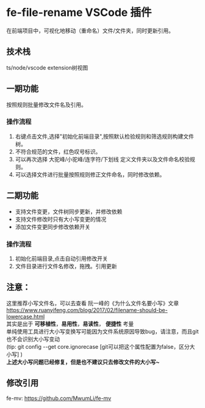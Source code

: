 # fe-file-rename VSCode 插件

在前端项目中，可视化地移动（重命名）文件/文件夹，同时更新引用。

## 技术栈
ts/node/vscode extension树视图
## 一期功能
按照规则批量修改文件名及引用。
### 操作流程
1. 右键点击文件,选择"初始化前端目录",按照默认检验规则和筛选规则构建文件树。
2. 不符合规范的文件，红色叹号标识。
3. 可以再次选择 大驼峰/小驼峰/连字符/下划线 定义文件夹以及文件命名校验规则。
4. 可以选择文件进行批量按照规则修正文件命名，同时修改依赖。
## 二期功能
- 支持文件变更，文件树同步更新，并修改依赖 
- 支持文件修改时只有大小写变更的情况  
- 添加文件变更同步修改依赖开关  
### 操作流程
1. 初始化前端目录,点击自动引用修改开关
2. 文件目录进行文件名修改，拖拽。引用更新
## 注意：
这里推荐小写文件名，可以去查看 阮一峰的《为什么文件名要小写》文章 https://www.ruanyifeng.com/blog/2017/02/filename-should-be-lowercase.html  
其实是出于 **可移植性**，**易用性**，**易读性**， **便捷性** 考量  
单纯使用工具进行大小写变换写可能因为文件系统原因导致bug，请注意，而且git也不会识别大小写变动  
(tip: git config --get core.ignorecase [git可以把这个属性配置为false，区分大小写] )  
**上述大小写问题已经修复，但是也不建议只去修改文件的大小写~**

## 修改引用
fe-mv: https://github.com/MwumLi/fe-mv 